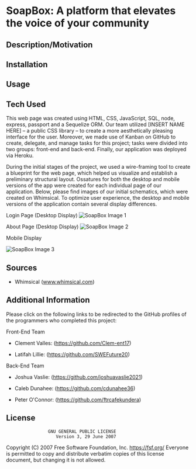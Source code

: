 # SoapBox: A platform that elevates the voice of your community

## Description/Motivation


## Installation



## Usage


## Tech Used
This web page was created using HTML, CSS, JavaScript, SQL, node, express, passport and a Sequelize ORM. Our team utilized [INSERT NAME HERE] – a public CSS library – to create a more aesthetically pleasing interface for the user. Moreover, we made use of Kanban on GitHub to create, delegate, and manage tasks for this project; tasks were divided into two groups: front-end and back-end. Finally, our application was deployed via Heroku.

During the initial stages of the project, we used a wire-framing tool to create a blueprint for the web page, which helped us visualize and establish a preliminary structural layout. Ossatures for both the desktop and mobile versions of the app were created for each individual page of our application. Below, please find images of our initial schematics, which were created on Whimsical. To optimize user experience, the desktop and mobile versions of the application contain several display differences.

Login Page (Desktop Display)
![SoapBox Image 1](https://user-images.githubusercontent.com/71603259/110885660-41d37280-82b5-11eb-9dba-41ef74b80e69.GIF)

About Page (Desktop Display)
![SoapBox Image 2](https://user-images.githubusercontent.com/71603259/110885811-819a5a00-82b5-11eb-8738-4f38fde17eed.GIF)

Mobile Display

![SoapBox Image 3](https://user-images.githubusercontent.com/71603259/110885842-8ced8580-82b5-11eb-8fa7-3d0707871c43.GIF)

## Sources
- Whimsical (www.whimsical.com)


## Additional Information
Please click on the following links to be redirected to the GitHub profiles of the programmers who completed this project:

Front-End Team
- Clement Valles: (https://github.com/Clem-ent17)

- Latifah Lillie: (https://github.com/SWEFuture20)

Back-End Team
- Joshua Vaslie: (https://github.com/joshuavaslie2021)

- Caleb Dunahee: (https://github.com/cdunahee36)

- Peter O'Connor: (https://github.com/ftrcafekundera)

## License
                    GNU GENERAL PUBLIC LICENSE
                       Version 3, 29 June 2007

 Copyright (C) 2007 Free Software Foundation, Inc. <https://fsf.org/>
 Everyone is permitted to copy and distribute verbatim copies
 of this license document, but changing it is not allowed.
